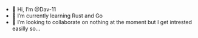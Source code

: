 - 👋 Hi, I’m @Dav-11 
- 🌱 I’m currently learning Rust and Go
- 💞️ I’m looking to collaborate on nothing at the moment but I get intrested easilly so...

<!---- 👀 I’m interested in --->
<!---
Dav-11/Dav-11 is a ✨ special ✨ repository because its `README.md` (this file) appears on your GitHub profile.
You can click the Preview link to take a look at your changes.
--->
